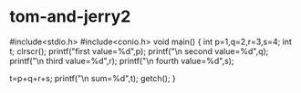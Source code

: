 # tom-and-jerry2
#include<stdio.h>
#include<conio.h>
void main()
{
  int p=1,q=2,r=3,s=4;
  int t;
  clrscr();
  printf("first value=%d",p);
  printf("\n second value=%d",q);
  printf("\n third value=%d",r);
  printf("\n fourth value=%d",s);
  
  t=p+q+r+s;
  printf("\n sum=%d",t);
  getch();
}
